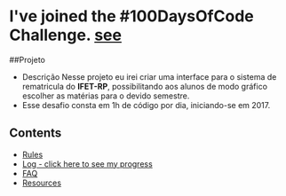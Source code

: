 # I've joined the #100DaysOfCode Challenge. [see](100main.md)

##Projeto

* Descrição 
  Nesse projeto eu irei criar uma interface para o sistema de rematricula do
  **IFET-RP**, possibilitando aos alunos de modo gráfico escolher as matérias para o devido
  semestre. 
* Esse desafio consta em 1h de código por dia, iniciando-se  em 2017.

## Contents
* [Rules](rules.md)
* [Log - click here to see my progress](log.md)
* [FAQ](FAQ.md)
* [Resources](resources.md)
